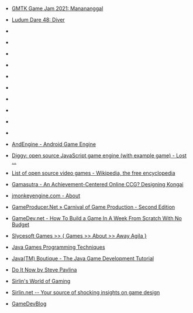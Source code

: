 
- [GMTK Game Jam 2021: Manananggal](/2021/06/gmtk-game-jam-2021-manananggal/)

- [Ludum Dare 48: Diver](/2021/04/ludum-dare-48-diver/)

- [](/2020/11/1326919888472956928/)

- [](/2019/11/f7yj706/)

- [](/2019/11/f7ybksk/)

- [](/2018/11/1067074898185482240/)

- [](/2017/05/867803677171392512/)

- [](/2017/03/838772907262160896/)

- [](/2014/06/cibzq1z/)

- [](/2014/01/ceq7566/)

- [](/2013/12/ce2vcec/)

- [](/2013/12/ce2vqok/)

- [AndEngine - Android Game Engine](/2010/08/andengine-android-game-engine/)

- [Diggy: open source JavaScript game engine (with example game) - Lost ...](/2010/07/diggy-open-source-javascript-game-engine-with-example-game-lost/)

- [List of open source video games - Wikipedia, the free encyclopedia](/2009/12/list-of-open-source-video-games-wikipedia-the-free-encyclopedia/)

- [Gamasutra - An Achievement-Centered Online CCG? Designing Kongai](/2008/05/gamasutra-an-achievement-centered-online-ccg-designing-kongai/)

- [jmonkeyengine.com - About](/2007/05/jmonkeyengine-com-about/)

- [GameProducer.Net » Carnival of Game Production - Second Edition](/2007/02/gameproducer-net-carnival-of-game-production-second-edition/)

- [GameDev.net - How To Build a Game In A Week From Scratch With No Budget](/2006/04/gamedev-net-how-to-build-a-game-in-a-week-from-scratch-with-no-budget/)

- [Slycesoft Games &gt;&gt; { Games &gt;&gt; About &gt;&gt; Away Agila }](/2005/05/slycesoft-games-games-about-away-agila/)

- [Java Games Programming Techniques](/2004/11/java-games-programming-techniques/)

- [Java(TM) Boutique - The Java Game Development Tutorial](/2004/11/java-tm-boutique-the-java-game-development-tutorial/)

- [Do It Now by Steve Pavlina](/2004/11/do-it-now-by-steve-pavlina/)

- [Sirlin&#39;s World of Gaming](/2004/11/sirlin-s-world-of-gaming/)

- [Sirlin.net -- Your source of shocking insights on game design](/2004/11/sirlin-net-your-source-of-shocking-insights-on-game-design/)

- [GameDevBlog](/2004/11/gamedevblog/)
